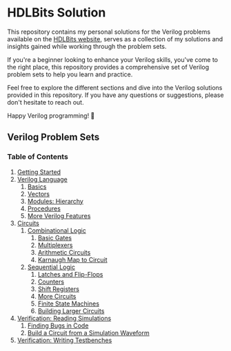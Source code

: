 # HDLBits Solution

This repository contains my personal solutions for the Verilog problems available on the [HDLBits website](https://hdlbits.01xz.net/wiki/Main_Page), serves as a collection of my solutions and insights gained while working through the problem sets.

If you're a beginner looking to enhance your Verilog skills, you've come to the right place, this repository provides a comprehensive set of Verilog problem sets to help you learn and practice.

Feel free to explore the different sections and dive into the Verilog solutions provided in this repository. If you have any questions or suggestions, please don't hesitate to reach out.

Happy Verilog programming! 🚀

## Verilog Problem Sets

### Table of Contents

1. [Getting Started](/1.%20Getting%20Started/)
2. [Verilog Language](/2.%20Verilog%20Language/)
   1. [Basics](/2.%20Verilog%20Language/1_Basics/)
   2. [Vectors](/2.%20Verilog%20Language/2_Vectors/)
   3. [Modules: Hierarchy](/2.%20Verilog%20Language/3_Modules_Hierarchy/)
   4. [Procedures]()
   5. [More Verilog Features]()
3. [Circuits](/3.%20Circuits/)
   1. [Combinational Logic]()
      1. [Basic Gates]()
      2. [Multiplexers]()
      3. [Arithmetic Circuits]()
      4. [Karnaugh Map to Circuit]()
   2. [Sequential Logic]()
       1. [Latches and Flip-Flops]()
       2. [Counters]()
       3. [Shift Registers]()
       4. [More Circuits]()
       5. [Finite State Machines]()
       6. [Building Larger Circuits]()
4. [Verification: Reading Simulations](/4.%20Verification%20Reading%20Simulations/)
    1. [Finding Bugs in Code]()
    2. [Build a Circuit from a Simulation Waveform]()
5. [Verification: Writing Testbenches](/5.%20Verification%20Writing%20Testbenches/)
